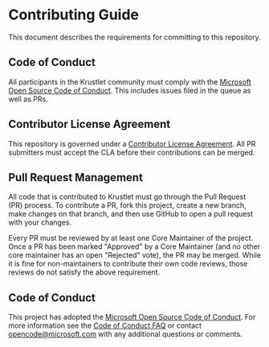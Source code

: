 # Contributing Guide

This document describes the requirements for committing to this repository.

## Code of Conduct

All participants in the Krustlet community must comply with the [Microsoft Open
Source Code of Conduct](https://opensource.microsoft.com/codeofconduct/). This
includes issues filed in the queue as well as PRs.

## Contributor License Agreement

This repository is governed under a [Contributor License
Agreement](https://cla.opensource.microsoft.com/deislabs/krustlet). All PR
submitters must accept the CLA before their contributions can be merged.

## Pull Request Management

All code that is contributed to Krustlet must go through the Pull Request (PR)
process. To contribute a PR, fork this project, create a new branch, make
changes on that branch, and then use GitHub to open a pull request with your
changes.

Every PR must be reviewed by at least one Core Maintainer of the project. Once a
PR has been marked "Approved" by a Core Maintainer (and no other core maintainer
has an open "Rejected" vote), the PR may be merged. While it is fine for
non-maintainers to contribute their own code reviews, those reviews do not
satisfy the above requirement.

## Code of Conduct

This project has adopted the [Microsoft Open Source Code of
Conduct](https://opensource.microsoft.com/codeofconduct/). For more information
see the [Code of Conduct
FAQ](https://opensource.microsoft.com/codeofconduct/faq/) or contact
[opencode@microsoft.com](mailto:opencode@microsoft.com) with any additional
questions or comments.